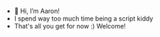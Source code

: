 - 👋 Hi, I’m Aaron!
- I spend way too much time being a script kiddy
- That's all you get for now :) Welcome!

<!---
aaronhall92/aaronhall92 is a ✨ special ✨ repository because its `README.md` (this file) appears on your GitHub profile.
You can click the Preview link to take a look at your changes.
--->

